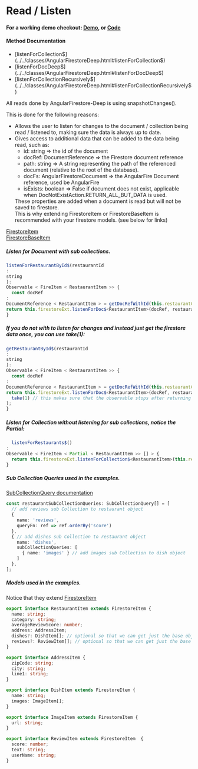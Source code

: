 # Read / Listen

#### For a working demo checkout: [Demo](../../../demo_), or [Code](https://github.com/Tylder/angularfirestore-deep)

#### Method Documentation

- [listenForCollection$](../../classes/AngularFirestoreDeep.html#listenForCollection$)
- [listenForDocDeep$](../../classes/AngularFirestoreDeep.html#listenForDocDeep$)
- [listenForCollectionRecursively$](../../classes/AngularFirestoreDeep.html#listenForCollectionRecursively$)

All reads done by AngularFirestore-Deep is using snapshotChanges().

This is done for the following reasons:
<ul>
    <li>
      Allows the user to listen for changes to the document / collection being read / listened to, making sure the data is always up to date.
    </li>
    <li>
      Gives access to additional data that can be added to the data being read, such as:
        <ul>
          <li>
            id: string => the id of the document
          </li>
          <li>
            docRef: DocumentReference => the Firestore document reference
          </li>
          <li>
            path: string => A string representing the path of the referenced document (relative to the root of the database).
          </li>
          <li>
            docFs: AngularFirestoreDocument => the AngularFire Document reference, used be AngularFire
          </li>
          <li>    
            isExists: boolean => False if document does not exist, applicable when DocNotExistAction.RETURN_ALL_BUT_DATA is used.
          </li>
        </ul>
      These properties are added when a document is read but will not be saved to firestore.      
      <br>
      This is why extending FirestoreItem or FirestoreBaseItem is recommended with your firestore models. (see below for links)
    </li> 
</ul>

[FirestoreItem](../../interfaces/FirestoreItem.html)
<br>
[FirestoreBaseItem](../../interfaces/FirestoreBaseItem.html)

##### Listen for Document with sub collections.

```typescript
listenForRestaurantById$(restaurantId
:
string
):
Observable < FireItem < RestaurantItem >> {
  const docRef
:
DocumentReference < RestaurantItem > = getDocRefWithId(this.restaurantCollectionRef, restaurantId);
return this.firestoreExt.listenForDoc$<RestaurantItem>(docRef, restaurantSubCollectionQueries);
}
```

##### If you do not with to listen for changes and instead just get the firestore data once, you can use take(1):

```typescript
getRestaurantById$(restaurantId
:
string
):
Observable < FireItem < RestaurantItem >> {
  const docRef
:
DocumentReference < RestaurantItem > = getDocRefWithId(this.restaurantCollectionRef, restaurantId);
return this.firestoreExt.listenForDoc$<RestaurantItem>(docRef, restaurantSubCollectionQueries).pipe(
  take(1) // this makes sure that the observable stops after returning
);
}
```

##### Listen for Collection without listening for sub collections, notice the Partial<RestaurantItem>:

```typescript
  listenForRestaurants$()
:
Observable < FireItem < Partial < RestaurantItem >> [] > {
  return this.firestoreExt.listenForCollection$<RestaurantItem>(this.restaurantCollectionFs);
}
```

##### Sub Collection Queries used in the examples.

[SubCollectionQuery documentation](../../interfaces/SubCollectionQuery.html)

```typescript
const restaurantSubCollectionQueries: SubCollectionQuery[] = [
  // add reviews sub Collection to restaurant object
  {
    name: 'reviews',
    queryFn: ref => ref.orderBy('score')
  },
  { // add dishes sub Collection to restaurant object
    name: 'dishes',
    subCollectionQueries: [
      { name: 'images' } // add images sub Collection to dish object
    ]
  },
];
```

##### Models used in the examples.

Notice that they extend [FirestoreItem](../../interfaces/FirestoreItem.html)

```typescript
export interface RestaurantItem extends FirestoreItem {
  name: string;
  category: string;
  averageReviewScore: number;
  address: AddressItem;
  dishes?: DishItem[]; // optional so that we can get just the base object to display in a list
  reviews?: ReviewItem[]; // optional so that we can get just the base object to display in a list
}

export interface AddressItem {
  zipCode: string;
  city: string;
  line1: string;
}

export interface DishItem extends FirestoreItem {
  name: string;
  images: ImageItem[];
}

export interface ImageItem extends FirestoreItem {
  url: string;
}

export interface ReviewItem extends FirestoreItem  {
  score: number;
  text: string;
  userName: string;
}
```


